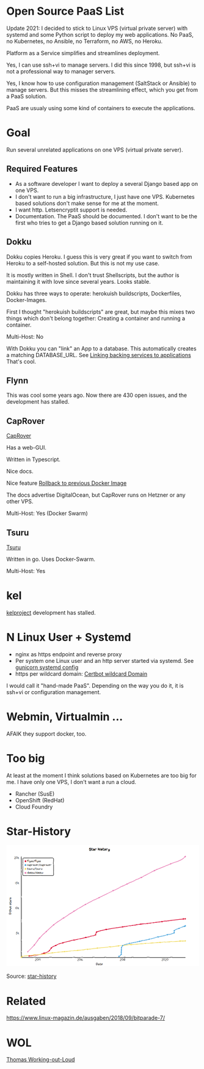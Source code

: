 # Open Source PaaS List

Update 2021: I decided to stick to Linux VPS (virtual private server) with systemd and some Python script to deploy my web applications. No PaaS, no Kubernetes, no Ansible, no Terraform, no AWS, no Heroku.

Platform as a Service simplifies and streamlines deployment.

Yes, I can use ssh+vi to manage servers. I did this since 1998, but ssh+vi is not 
a professional way to manager servers.

Yes, I know how to use configuration management (SaltStack or Ansible) to manage servers. But this misses
the streamlining effect, which you get from a PaaS solution.

PaaS are usualy using some kind of containers to execute the applications.

# Goal

Run several unrelated applications on one VPS (virtual private server).

## Required Features

* As a software developer I want to deploy a several Django based app on one VPS.
* I don't want to run a big infrastructure, I just have one VPS. Kubernetes based solutions don't make sense for me at the moment.
* I want http. Letsencryptit support is needed.
* Documentation. The PaaS should be documented. I don't want to be the first who tries to get a Django based solution running on it.

## Dokku

Dokku copies Heroku. I guess this is very great if you want to switch from Heroku to a self-hosted solution. But this
is not my use case.

It is mostly written in Shell. I don't trust Shellscripts, but the author is maintaining it with love since several years. Looks stable.

Dokku has three ways to operate: herokuish buildscripts, Dockerfiles, Docker-Images.

First I thought "herokuish buildscripts" are great, but maybe this mixes two things which don't belong together: Creating a container and running a container.

Multi-Host: No

With Dokku you can "link" an App to a database. This automatically creates a matching DATABASE_URL. 
See [Linking backing services to applications](http://dokku.viewdocs.io/dokku/deployment/application-deployment/#linking-backing-services-to-applications)
That's cool.

## Flynn

This was cool some years ago. Now there are 430 open issues, and the development has stalled.

## CapRover

[CapRover](https://github.com/caprover/caprover)

Has a web-GUI.

Written in Typescript.

Nice docs.

Nice feature [Rollback to previous Docker Image](https://caprover.com/docs/deployment-methods.html#one-click-rollback)

The docs advertise DigitalOcean, but CapRover runs on Hetzner or any other VPS.

Multi-Host: Yes (Docker Swarm)

## Tsuru

[Tsuru](https://tsuru.io/)

Written in go. Uses Docker-Swarm.

Multi-Host: Yes

# kel
[kelproject](https://github.com/kelproject) development has stalled.

# N Linux User + Systemd

* nginx as https endpoint and reverse proxy
* Per system one Linux user and an http server started via systemd. See [gunicorn systemd config](https://docs.gunicorn.org/en/stable/deploy.html#systemd)
* https per wildcard domain: [Certbot wildcard Domain](https://certbot.eff.org/lets-encrypt/ubuntufocal-nginx)

I would call it "hand-made PaaS". Depending on the way you do it, it is ssh+vi or configuration management.

# Webmin, Virtualmin ...

AFAIK they support docker, too.

# Too big

At least at the moment I think solutions based on Kubernetes are too big for me. I have only one VPS, I don't want a run a cloud.

* Rancher (SusE)
* OpenShift (RedHat)
* Cloud Foundry

# Star-History

![paas-star-history](paas-star-history.png)

Source: [star-history](https://star-history.t9t.io/#caprover/caprover&flynn/flynn&tsuru/tsuru&dokku/dokku)

# Related

https://www.linux-magazin.de/ausgaben/2018/09/bitparade-7/

# WOL

[Thomas Working-out-Loud](//github.com/guettli/wol)


